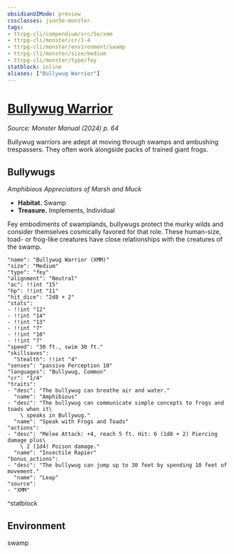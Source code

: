 ```yaml
---
obsidianUIMode: preview
cssclasses: json5e-monster
tags:
- ttrpg-cli/compendium/src/5e/xmm
- ttrpg-cli/monster/cr/1-4
- ttrpg-cli/monster/environment/swamp
- ttrpg-cli/monster/size/medium
- ttrpg-cli/monster/type/fey
statblock: inline
aliases: ["Bullywug Warrior"]
---
```

# [Bullywug Warrior](3-Compendium\bestiary\fey/bullywug-warrior-xmm.md)
*Source: Monster Manual (2024) p. 64*  

Bullywug warriors are adept at moving through swamps and ambushing trespassers. They often work alongside packs of trained giant frogs.

## Bullywugs

*Amphibious Appreciators of Marsh and Muck*

- **Habitat.** Swamp  
- **Treasure.** Implements, Individual  

Fey embodiments of swamplands, bullywugs protect the murky wilds and consider themselves cosmically favored for that role. These human-size, toad- or frog-like creatures have close relationships with the creatures of the swamp.

```statblock
"name": "Bullywug Warrior (XMM)"
"size": "Medium"
"type": "fey"
"alignment": "Neutral"
"ac": !!int "15"
"hp": !!int "11"
"hit_dice": "2d8 + 2"
"stats":
- !!int "12"
- !!int "14"
- !!int "13"
- !!int "7"
- !!int "10"
- !!int "7"
"speed": "30 ft., swim 30 ft."
"skillsaves":
  "Stealth": !!int "4"
"senses": "passive Perception 10"
"languages": "Bullywug, Common"
"cr": "1/4"
"traits":
- "desc": "The bullywug can breathe air and water."
  "name": "Amphibious"
- "desc": "The bullywug can communicate simple concepts to frogs and toads when it\
    \ speaks in Bullywug."
  "name": "Speak with Frogs and Toads"
"actions":
- "desc": "Melee Attack: +4, reach 5 ft. Hit: 6 (1d8 + 2) Piercing damage plus\
    \ 2 (1d4) Poison damage."
  "name": "Insectile Rapier"
"bonus_actions":
- "desc": "The bullywug can jump up to 30 feet by spending 10 feet of movement."
  "name": "Leap"
"source":
- "XMM"
```
^statblock

## Environment

swamp